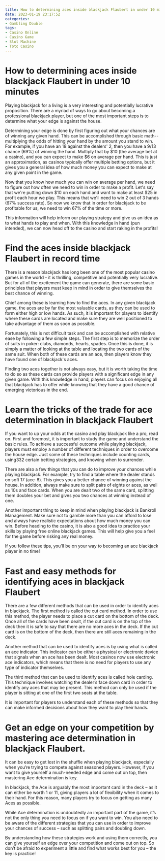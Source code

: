 ```yaml
---
title: How to determining aces inside blackjack Flaubert in under 10 minutes
date: 2023-01-19 23:17:52
categories:
- Gambling Double
tags:
- Casino Online
- Casino Game
- Slot Machine
- Toto Casino
---
```



#  How to determining aces inside blackjack Flaubert in under 10 minutes

Playing blackjack for a living is a very interesting and potentially lucrative proposition. There are a myriad of ways to go about becoming a professional blackjack player, but one of the most important steps is to determine what your edge is against the house.

Determining your edge is done by first figuring out what your chances are of winning any given hand. This can be accomplished through basic math--multiplying the odds of hitting your hand by the amount you stand to win. For example, if you have an 18 against the dealers' 2, then you have a 9/13 chance (69%) of winning the hand. Multiply that by $10 (the average bet at a casino), and you can expect to make $6 on average per hand. This is just an approximation, as casinos typically offer multiple betting options, but it gives you a general idea of how much money you can expect to make at any given point in the game.

Now that you know how much you can win on average per hand, we need to figure out how often we need to win in order to make a profit. Let's say that we're putting down $10 on each hand and want to make at least $25 in profit each hour we play. This means that we'll need to win 2 out of 3 hands (67% success rate). So now we know that in order for blackjack to be profitable for us, we need to win 67% of the time or more.

This information will help inform our playing strategy and give us an idea as to what hands to play and when. With this knowledge in hand (pun intended), we can now head off to the casino and start raking in the profits!

#  Find the aces inside blackjack Flaubert in record time

There is a reason blackjack has long been one of the most popular casino games in the world - it is thrilling, competitive and potentially very lucrative. But for all of the excitement the game can generate, there are some basic principles that players must keep in mind in order to give themselves the best chance of winning.

Chief among these is learning how to find the aces. In any given blackjack game, the aces are by far the most valuable cards, as they can be used to form either high or low hands. As such, it is important for players to identify where these cards are located and make sure they are well positioned to take advantage of them as soon as possible.

Fortunately, this is not difficult task and can be accomplished with relative ease by following a few simple steps. The first step is to memorize the order of suits in poker: clubs, diamonds, hearts, spades. Once this is done, it is simply a matter of looking at the table and locating the two cards of the same suit. When both of these cards are an ace, then players know they have found one of blackjack's aces.

Finding two aces together is not always easy, but it is worth taking the time to do so as these cards can provide players with a significant edge in any given game. With this knowledge in hand, players can focus on enjoying all that blackjack has to offer while knowing that they have a good chance of emerging victorious in the end.

#  Learn the tricks of the trade for ace determination in blackjack Flaubert

If you want to up your odds at the casino and play blackjack like a pro, read on. First and foremost, it is important to study the game and understand the basic rules. To achieve a successful outcome while playing blackjack, players must employ a number of different techniques in order to overcome the house edge. Just some of these techniques include counting cards, using332 certain betting strategies, and knowing when to surrender.

There are also a few things that you can do to improve your chances while playing blackjack. For example, try to find a table where the dealer stands on soft 17 (ace-6). This gives you a better chance of winning against the house. In addition, always make sure to split pairs of eights or aces, as well as 10s and face cards. When you are dealt two of the same card, splitting them doubles your bet and gives you two chances at winning instead of one.

Another important thing to keep in mind when playing blackjack is Bankroll Management. Make sure not to gamble more than you can afford to lose and always have realistic expectations about how much money you can win. Before heading to the casino, it is also a good idea to practice your skills by playing free online blackjack games. This will help give you a feel for the game before risking any real money.

If you follow these tips, you'll be on your way to becoming an ace blackjack player in no time!

#  Fast and easy methods for identifying aces in blackjack Flaubert 

There are a few different methods that can be used in order to identify aces in blackjack. The first method is called the cut card method. In order to use this method, the player needs to place a cut card on the bottom of the deck. Once all of the cards have been dealt, if the cut card is on the top of the deck then it is safe to say that there are no more aces in the deck. If the cut card is on the bottom of the deck, then there are still aces remaining in the deck. 

Another method that can be used to identify aces is by using what is called an ace indicator. This indicator can be either a physical or electronic device that signals when an ace has been dealt. Most casinos now use electronic ace indicators, which means that there is no need for players to use any type of indicator themselves. 

The third method that can be used to identify aces is called hole carding. This technique involves watching the dealer’s face down card in order to identify any aces that may be present. This method can only be used if the player is sitting at one of the first two seats at the table. 

It is important for players to understand each of these methods so that they can make informed decisions about how they want to play their hands.

#  Get an edge on your competition by mastering ace determination in blackjack Flaubert.

It can be easy to get lost in the shuffle when playing blackjack, especially when you’re trying to compete against seasoned players. However, if you want to give yourself a much-needed edge and come out on top, then mastering Ace determination is key.

In blackjack, the Ace is arguably the most important card in the deck – as it can either be worth 1 or 11, giving players a lot of flexibility when it comes to their hand. For this reason, many players try to focus on getting as many Aces as possible.

While Ace determination is undoubtedly an important part of the game, it’s not the only thing you need to focus on if you want to win. You also need to be aware of the different strategies that you can use in order to improve your chances of success – such as splitting pairs and doubling down.

By understanding how these strategies work and using them correctly, you can give yourself an edge over your competition and come out on top. So don’t be afraid to experiment a little and find what works best for you – the key is practice!